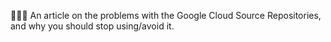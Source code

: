 🚫️📃️🚫️ An article on the problems with the Google Cloud Source Repositories, and why you should stop using/avoid it.
